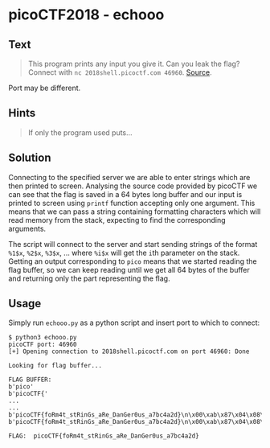 # picoCTF2018 - echooo
## Text
> This program prints any input you give it. Can you leak the flag? Connect with `nc 2018shell.picoctf.com 46960`. [Source](https://github.com/PrinceOfBorgo/picoCTF2018-echooo/blob/master/echo.c).

Port may be different.

## Hints
> If only the program used puts...

## Solution
Connecting to the specified server we are able to enter strings which are then printed to screen.
Analysing the source code provided by picoCTF we can see that the flag is saved in a 64 bytes long buffer and our input is printed to screen using `printf` function accepting only one argument.
This means that we can pass a string containing formatting characters which will read memory from the stack, expecting to find the corresponding arguments.

The script will connect to the server and start sending strings of the format `%1$x`, `%2$x`, `%3$x`, ... where `%i$x` will get the `i`th parameter on the stack.
Getting an output corresponding to `pico` means that we started reading the flag buffer, so we can keep reading until we get all 64 bytes of the buffer and returning only the part representing the flag.

## Usage
Simply run `echooo.py` as a python script and insert port to which to connect:
```
$ python3 echooo.py 
picoCTF port: 46960
[+] Opening connection to 2018shell.picoctf.com on port 46960: Done

Looking for flag buffer...

FLAG BUFFER:
b'pico'
b'picoCTF{'
...
...
b'picoCTF{foRm4t_stRinGs_aRe_DanGer0us_a7bc4a2d}\n\x00\xab\x87\x04\x08\x01\x00\x00\x00\xf4\x10\x8e\xff'
b'picoCTF{foRm4t_stRinGs_aRe_DanGer0us_a7bc4a2d}\n\x00\xab\x87\x04\x08\x01\x00\x00\x00\xf4\x10\x8e\xff\xfc\x10\x8e\xff'

FLAG:  picoCTF{foRm4t_stRinGs_aRe_DanGer0us_a7bc4a2d}
```

